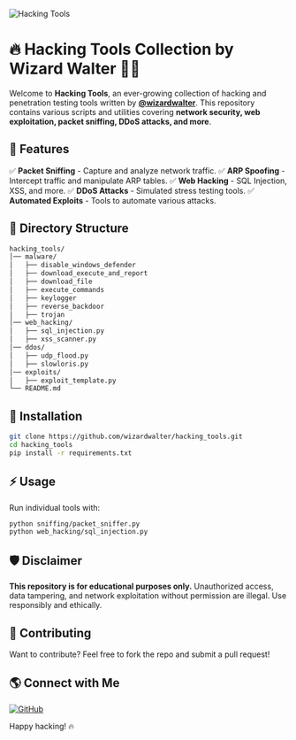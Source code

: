 ![Hacking Tools](https://img.shields.io/badge/Hacking-Tools-red?style=for-the-badge&logo=kalilinux&logoColor=white)

# 🔥 Hacking Tools Collection by Wizard Walter 🧙‍♂️

Welcome to **Hacking Tools**, an ever-growing collection of hacking and penetration testing tools written by **[@wizardwalter](https://github.com/wizardwalter)**. This repository contains various scripts and utilities covering **network security, web exploitation, packet sniffing, DDoS attacks, and more**.

## 🚀 Features
✅ **Packet Sniffing** - Capture and analyze network traffic.
✅ **ARP Spoofing** - Intercept traffic and manipulate ARP tables.
✅ **Web Hacking** - SQL Injection, XSS, and more.
✅ **DDoS Attacks** - Simulated stress testing tools.
✅ **Automated Exploits** - Tools to automate various attacks.

## 📂 Directory Structure
```bash
hacking_tools/
│── malware/
│   ├── disable_windows_defender
│   ├── download_execute_and_report
│   ├── download_file
│   ├── execute_commands
│   ├── keylogger
│   ├── reverse_backdoor
│   ├── trojan
│── web_hacking/
│   ├── sql_injection.py
│   ├── xss_scanner.py
│── ddos/
│   ├── udp_flood.py
│   ├── slowloris.py
│── exploits/
│   ├── exploit_template.py
└── README.md
```

## 🔧 Installation
```bash
git clone https://github.com/wizardwalter/hacking_tools.git
cd hacking_tools
pip install -r requirements.txt
```

## ⚡ Usage
Run individual tools with:
```bash
python sniffing/packet_sniffer.py
python web_hacking/sql_injection.py
```

## 🛡️ Disclaimer
**This repository is for educational purposes only.** Unauthorized access, data tampering, and network exploitation without permission are illegal. Use responsibly and ethically.

## 📢 Contributing
Want to contribute? Feel free to fork the repo and submit a pull request!

## 🌎 Connect with Me
[![GitHub](https://img.shields.io/badge/GitHub-wizardwalter-black?style=for-the-badge&logo=github)](https://github.com/wizardwalter)

Happy hacking! 🔥
